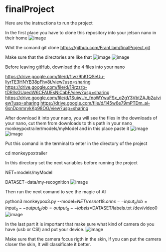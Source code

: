 # finalProject
Here are the instructions to run the project

In the first place you have to clone this repository into your jetson nano in their home
<poner una imagen de donde va> ![image](https://user-images.githubusercontent.com/110059119/183576365-a72423a8-176d-4afd-86d6-1291cb619949.png)


Whit the comand 
git clone https://github.com/FranLlam/finalProject.git

Make sure that the directories are like that
![image](https://user-images.githubusercontent.com/110059119/183576537-8a40a242-3d82-4b41-a678-8ac0c73d4937.png)
![image](https://user-images.githubusercontent.com/110059119/183576622-436a7699-86fa-4e4d-9bdd-623cbdbd97ac.png)




Before leaving gitHub, download the 4 files into your nano

https://drive.google.com/file/d/1Iwz9hKfQSeUu-liyrTE3HNYB38pFhv8t/view?usp=sharing
https://drive.google.com/file/d/1Rrzzrb-tDRIIsGUqedW6CFAUEsNiCabF/view?usp=sharing
https://drive.google.com/file/d/1SuiwUc_fnoWYwuFSx_q2gY3VbtZAJb2a/view?usp=sharing
https://drive.google.com/file/d/145w6e79mPTDm_ai-6snDpnmrykKp98OG/view?usp=sharing

After download it into your nano, you will see the files in the downloads of your nano, cut them from downloads to this path in your nano monkeypoxtrailer/models/myModel and in this place paste it
![image](https://user-images.githubusercontent.com/110059119/183577499-1e0b8fde-107b-4152-86e2-42dab549f919.png)
![image](https://user-images.githubusercontent.com/110059119/183576863-95cfd7fd-4c80-494d-a556-581702c114f3.png)

Put this comand in the terminal to enter in the directory of the project

cd monkeypoxtrailer



In this directory set the next variables before running the project

NET=models/myModel

DATASET=data/my-recognition
![image](https://user-images.githubusercontent.com/110059119/183577930-78df9e4d-d58e-4b8b-bab2-64061fae17d2.png)


Then run the next comand to see the magic of AI 

python3 monkeypox3.py --model=$NET/resnet18.onnx --input_blob=input_0 --output_blob=output_0 --labels=$DATASET/labels.txt /dev/video0
![image](https://user-images.githubusercontent.com/110059119/183578076-b01bf94b-feba-4236-92e7-cbd6a6f8b6c8.png)


In the last part it is important that make sure what kind of camera do you have (usb or CSI) and put your device. 
![image](https://user-images.githubusercontent.com/110059119/183578627-90c98eb3-de4d-4de7-9c4c-64369de2d104.png)

Make sure that the camera focus rigth in the skin, If you can put the camera closer the skin, It will classificate it better. 
